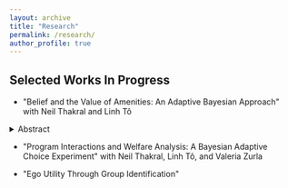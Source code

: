 ```yaml
---
layout: archive
title: "Research"
permalink: /research/
author_profile: true
---
```


Selected Works In Progress
------

* "Belief and the Value of Amenities: An Adaptive Bayesian Approach" with Neil Thakral and Linh T&ocirc;

<details>
<summary open> Abstract </summary>
<br>
This paper studies the interplay between how much workers value workplace flexibility, whether they have such amenities, and how the presence of amenities affects their wages. To overcome the challenge of eliciting quantitative measures of willingness to pay (WTP) at the individual level, we propose the use of dynamic choice experiments, a method which we call the Bayesian Adaptive Choice Experiment (BACE). We implement this method to collect data on the joint distribution of wages, work arrangements, and WTP for different forms of flexibility. We then introduce and estimate a model in which workers may face different prices for job amenities depending on their productivity, extending the Rosen (1986) model of compensating differentials. The model captures key patterns in the data, including (i) the relationship between wages and having amenities, (ii) inequality in workplace amenities across the earnings distribution even when workers value these amenities similarly, and (iii) the tradeoffs across different forms of flexibility. We use the estimates to explore the welfare consequences of workers facing different amenity prices.
</details>

* "Program Interactions and Welfare Analysis: A Bayesian Adaptive Choice Experiment" with Neil Thakral, Linh T&ocirc;, and Valeria Zurla

* "Ego Utility Through Group Identification"
